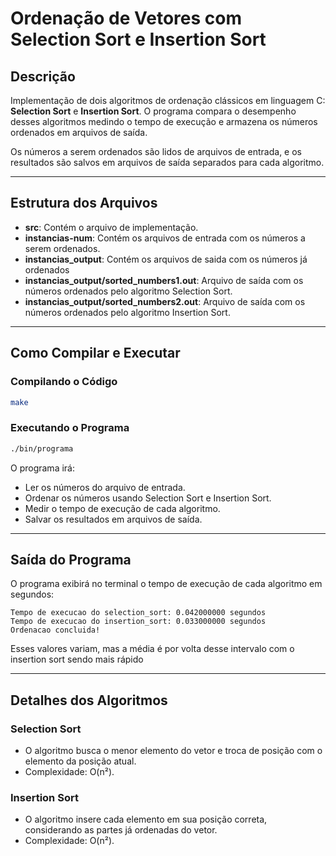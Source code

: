 # Ordenação de Vetores com Selection Sort e Insertion Sort

## Descrição
Implementação de dois algoritmos de ordenação clássicos em linguagem C: **Selection Sort** e **Insertion Sort**. O programa compara o desempenho desses algoritmos medindo o tempo de execução e armazena os números ordenados em arquivos de saída.

Os números a serem ordenados são lidos de arquivos de entrada, e os resultados são salvos em arquivos de saída separados para cada algoritmo.

---

## Estrutura dos Arquivos

- **src**: Contém o arquivo de implementação.
- **instancias-num**: Contém os arquivos de entrada com os números a serem ordenados.
- **instancias_output**: Contém os arquivos de saida com os números já ordenados
- **instancias_output/sorted_numbers1.out**: Arquivo de saída com os números ordenados pelo algoritmo Selection Sort.
- **instancias_output/sorted_numbers2.out**: Arquivo de saída com os números ordenados pelo algoritmo Insertion Sort.

---

## Como Compilar e Executar

### Compilando o Código

```bash
make
```

### Executando o Programa

```bash
./bin/programa
```

O programa irá:
- Ler os números do arquivo de entrada.
- Ordenar os números usando Selection Sort e Insertion Sort.
- Medir o tempo de execução de cada algoritmo.
- Salvar os resultados em arquivos de saída.

---

## Saída do Programa
O programa exibirá no terminal o tempo de execução de cada algoritmo em segundos:

```
Tempo de execucao do selection_sort: 0.042000000 segundos
Tempo de execucao do insertion_sort: 0.033000000 segundos
Ordenacao concluida!
```

Esses valores variam, mas a média é por volta desse intervalo com o insertion sort sendo mais rápido

---

## Detalhes dos Algoritmos

### Selection Sort
- O algoritmo busca o menor elemento do vetor e troca de posição com o elemento da posição atual.
- Complexidade: O(n²).

### Insertion Sort
- O algoritmo insere cada elemento em sua posição correta, considerando as partes já ordenadas do vetor.
- Complexidade: O(n²).
